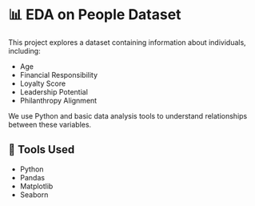 # 📊 EDA on People Dataset

This project explores a dataset containing information about individuals, including:

- Age
- Financial Responsibility
- Loyalty Score
- Leadership Potential
- Philanthropy Alignment

We use Python and basic data analysis tools to understand relationships between these variables.

## 🔧 Tools Used

- Python
- Pandas
- Matplotlib
- Seaborn
